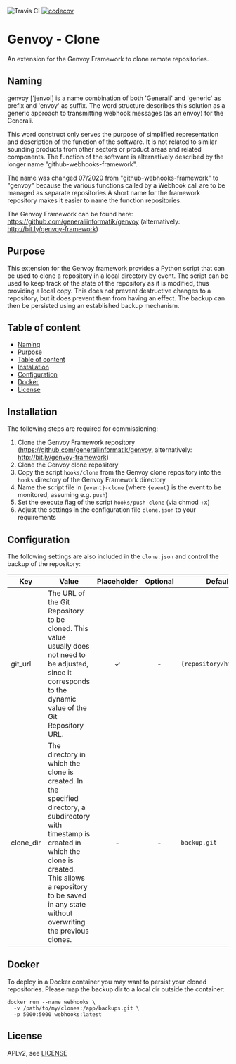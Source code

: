 ![Travis CI](https://travis-ci.org/generaliinformatik/genvoy-clone.svg?branch=master) [![codecov](https://codecov.io/gh/generaliinformatik/genvoy-clone/branch/master/graph/badge.svg)](https://codecov.io/gh/generaliinformatik/genvoy-clone)

# Genvoy - Clone
<a id="markdown-genvoy---clone" name="genvoy---clone"></a>

An extension for the Genvoy Framework to clone remote repositories.

## Naming
<a id="markdown-naming" name="naming"></a>

genvoy ['jenvoi] is a name combination of both 'Generali' and 'generic' as prefix and 'envoy' as suffix. The word structure describes this solution as a generic approach to transmitting webhook messages (as an envoy) for the Generali.

This word construct only serves the purpose of simplified representation and description of the function of the software. It is not related to similar sounding products from other sectors or product areas and related components.  The function of the software is alternatively described by the longer name "github-webhooks-framework".

The name was changed 07/2020 from "github-webhooks-framework" to "genvoy" because the various functions called by a Webhook call are to be managed as separate repositories.A short name for the framework repository makes it easier to name the function repositories.

The Genvoy Framework can be found here: https://github.com/generaliinformatik/genvoy (alternatively: http://bit.ly/genvoy-framework)

## Purpose
<a id="markdown-purpose" name="purpose"></a>

This extension for the Genvoy framework provides a Python script that can be used to clone a repository in a local directory by event. The script can be used to keep track of the state of the repository as it is modified, thus providing a local copy. This does not prevent destructive changes to a repository, but it does prevent them from having an effect. The backup can then be persisted using an established backup mechanism.

## Table of content
<a id="markdown-table-of-content" name="table-of-content"></a>
<!-- TOC -->

- [Naming](#naming)
- [Purpose](#purpose)
- [Table of content](#table-of-content)
- [Installation](#installation)
- [Configuration](#configuration)
- [Docker](#docker)
- [License](#license)

<!-- /TOC -->

## Installation
<a id="markdown-installation" name="installation"></a>

The following steps are required for commissioning:

1. Clone the Genvoy Framework repository (https://github.com/generaliinformatik/genvoy, alternatively: http://bit.ly/genvoy-framework)
2. Clone the Genvoy clone repository
3. Copy the script `hooks/clone` from the Genvoy clone repository into the `hooks` directory of the Genvoy Framework directory
4. Name the script file in `{event}-clone` (where `{event}` is the event to be monitored, assuming e.g. `push`)
5. Set the execute flag of the script `hooks/push-clone` (via chmod +x)
6. Adjust the settings in the configuration file `clone.json` to your requirements

## Configuration
<a id="markdown-configuration" name="configuration"></a>

The following settings are also included in the `clone.json` and control the backup of the repository:

| Key | Value | Placeholder | Optional | Default |
| --- | --- | :-: | :-: | -- |
| git_url | The URL of the Git Repository to be cloned. This value usually does not need to be adjusted, since it corresponds to the dynamic value of the Git Repository URL.  | &#10003; | - | `{repository/html_url}` |
| clone_dir |  The directory in which the clone is created. In the specified directory, a subdirectory with timestamp is created in which the clone is created. This allows a repository to be saved in any state without overwriting the previous clones. | - |  - | `backup.git` |

## Docker
<a id="markdown-docker" name="docker"></a>

To deploy in a Docker container you may want to persist your cloned repositories. Please map the backup dir to a local dir outside the container:

    docker run --name webhooks \
      -v /path/to/my/clones:/app/backups.git \
      -p 5000:5000 webhooks:latest

## License
<a id="markdown-license" name="license"></a>

APLv2, see [LICENSE](LICENSE)
